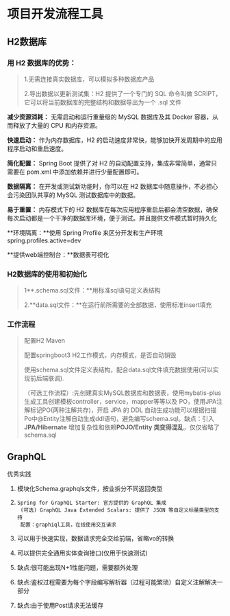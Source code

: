 # 项目开发流程工具

## H2数据库

### **用 H2 数据库的优势：**

> 1.无需连接真实数据库，可以模拟多种数据库产品
>
> 2.导出数据以更新测试集：H2 提供了一个专门的 SQL 命令叫做 SCRIPT，它可以将当前数据库的完整结构和数据导出为一个 .sql 文件

**减少资源消耗：** 无需启动和运行重量级的 MySQL 数据库及其 Docker 容器，从而释放了大量的 CPU 和内存资源。

**快速启动：** 作为内存数据库，H2 的启动速度非常快，能够加快开发周期中的应用程序启动和重启速度。

**简化配置：** Spring Boot 提供了对 H2 的自动配置支持，集成非常简单，通常只需要在 pom.xml 中添加依赖并进行少量配置即可。

**数据隔离：** 在开发或测试新功能时，你可以在 H2 数据库中随意操作，不必担心会污染团队共享的 MySQL 测试数据库中的数据。

**易于重置：** 内存模式下的 H2 数据库在每次应用程序重启后都会清空数据，确保每次启动都是一个干净的数据库环境，便于测试。并且提供文件模式暂时持久化

**环境隔离：**使用 Spring Profile 来区分开发和生产环境 spring.profiles.active=dev

**提供web端控制台：**数据表可视化

### H2数据库的使用和初始化

> 1**.schema.sql文件：**用标准sql语句定义表结构
>
> 2.**data.sql文件：**在运行前所需要的全部数据，使用标准insert填充

### 工作流程

> 配置H2 Maven
>
> 配置springboot3 H2工作模式，内存模式，是否自动销毁
>
> 使用schema.sql文件定义表结构，配合data.sql文件填充数据使用(可以实现前后端联调).
>
> （可选工作流程）:先创建真实MySQL数据库和数据表，使用mybatis-plus生成工具创建模板controller，service，mapper等等以及 PO，使用JPA注解标记PO(两种注解共存)，开启 JPA 的 DDL 自动生成功能可以根据扫描Po中@Entity注解自动生成ddl语句，避免编写schema.sql。缺点：引入**JPA/Hibernate** 增加复杂性和依赖**POJO/Entity 类变得混乱**，仅仅省略了schema.sql

## GraphQL

优秀实践

1. 模块化Schema.graphqls文件，按业拆分不同返回类型

2. ```
   Spring for GraphQL Starter: 官方提供的 GraphQL 集成
    (可选) GraphQL Java Extended Scalars: 提供了 JSON 等自定义标量类型的支持 
    配置：graphiql工具，在线使用交互请求
   ```

3. 可以用于快速实现，数据请求完全交给前端，省略vo的转换

4. 可以提供完全通用实体查询接口(仅用于快速测试)

5. 缺点:很可能出现N+1性能问题，需要额外处理

6. 缺点:鉴权过程需要为每个字段编写解析器（过程可能繁琐）自定义注解解决一部分

7. 缺点:由于使用Post请求无法缓存

   ​